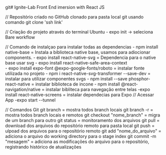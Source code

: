 git# Ignite-Lab
Front End imersion with React JS


// Repositório criado no GitHub clonado para pasta local git usando comando git clone 'ssh link'

// Criação do projeto através do terminal Ubuntu
    - expo init -> seleciona Bare workflow

// Comando de instalçao para instalar todas as dependencias
    - npm install native-base                            = Instala a biblioteca native base, usamos para adiocionar components.
    - expo install react-native-svg                      = Dependencia para o native base usar svg
    - expo install react-native-safe-area-context  
    - expo install expo-font @expo-google-fonts/roboto   = instalar fonte utilizada no projeto
    - npm i react-native-svg-transformer --save-dev      = instalar para utilizar componentes svgs
    - npm install --save phosphor-react-native           = instalar biblioteca de incone
    - npm install @react-navigation/native               = instalar bibliteca para navegação entre telas
    -expo install react-native-screens                   = instalar dependecias para Expo
// Acessar App
    -expo start --tunnel

// Comandos Git
    git branch                                     = mostra todos branch locais
    git branch -r                                  = mostra todos branch locais e remotos
    git checkout "nome_branch"                     = migra de um branch para outro
    git status                                     = monitoramento dos arquivos
    git pull                                       = download dos arquivos do repositório remoto para pasta local
    git push                                       = ulpoad dos arquivos para o repositório remoto
    git add "nome_do_arquivo"                      = adiciona o arquivo do working directory para o stage index
    git commit -m "mesagem"                        = adiciona as modificações do arquivo para o repositório, registrando histórico de atualizações